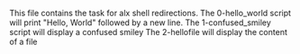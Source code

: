 This file contains the task for alx shell redirections. The 0-hello_world script will print "Hello, World" followed by a new line.
The 1-confused_smiley script will display a confused smiley
The 2-hellofile will display the content of a file
